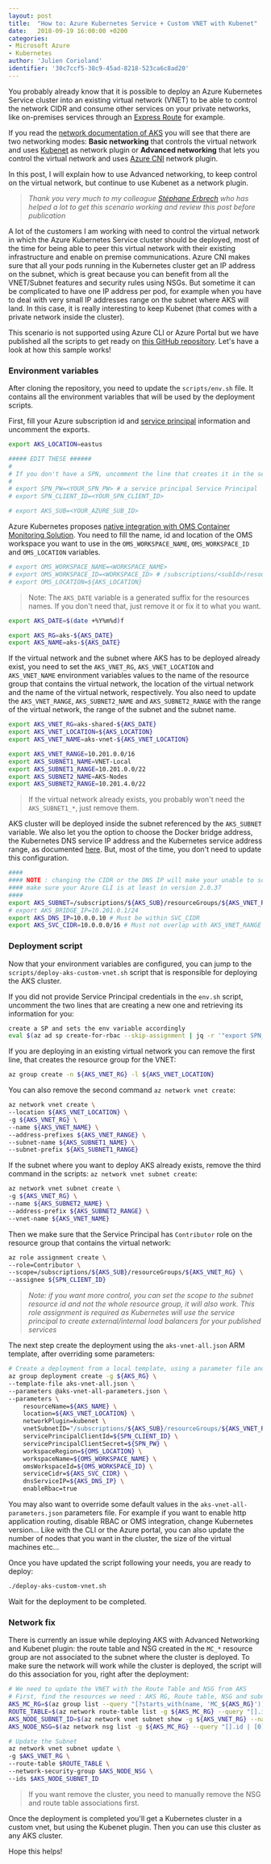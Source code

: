 ```yaml
---
layout: post
title:  "How to: Azure Kubernetes Service + Custom VNET with Kubenet"
date:   2018-09-19 16:00:00 +0200
categories: 
- Microsoft Azure
- Kubernetes
author: 'Julien Corioland'
identifier: '30c7ccf5-38c9-45ad-8218-523ca6c8ad20'
---
```


You probably already know that it is possible to deploy an Azure Kubernetes Service cluster into an existing virtual network (VNET) to be able to control the network CIDR and consume other services on your private networks, like on-premises services through an [Express Route](https://azure.microsoft.com/en-us/services/expressroute/) for example.

If you read the [network documentation of AKS](https://docs.microsoft.com/en-us/azure/aks/networking-overview) you will see that there are two networking modes: **Basic networking** that controls the virtual network and uses [Kubenet](https://kubernetes.io/docs/concepts/extend-kubernetes/compute-storage-net/network-plugins/#kubenet) as network plugin or **Advanced networking** that lets you control the virtual network and uses [Azure CNI](https://github.com/Azure/azure-container-networking/blob/master/docs/cni.md) network plugin.

In this post, I will explain how to use Advanced networking, to keep control on the virtual network, but continue to use Kubenet as a network plugin.

> *Thank you very much to my colleague [Stéphane Erbrech](https://twitter.com/serbrech) who has helped a lot to get this scenario working and review this post before publication*

<!--more-->

A lot of the customers I am working with need to control the virtual network in which the Azure Kubernetes Service cluster should be deployed, most of the time for being able to peer this virtual network with their existing infrastructure and enable on premise communications. Azure CNI makes sure that all your pods running in the Kubernetes cluster get an IP address on the subnet, which is great because you can benefit from all the VNET/Subnet features and security rules using NSGs. But sometime it can be complicated to have one IP address per pod, for example when you have to deal with very small IP addresses range on the subnet where AKS will land. In this case, it is really interesting to keep Kubenet (that comes with a private network inside the cluster).

This scenario is not supported using Azure CLI or Azure Portal but we have published all the scripts to get ready on [this GitHub repository](https://github.com/serbrech/AKS-vnet-kubenet). Let's have a look at how this sample works!

### Environment variables

After cloning the repository, you need to update the `scripts/env.sh` file. It contains all the environment variables that will be used by the deployment scripts.

First, fill your Azure subscription id and [service principal](https://docs.microsoft.com/en-us/azure/aks/kubernetes-service-principal) information and uncomment the exports.

```bash
export AKS_LOCATION=eastus

##### EDIT THESE ######
#
# If you don't have a SPN, uncomment the line that creates it in the setup-aks-vnet.sh script
#
# export SPN_PW=<YOUR_SPN_PW> # a service principal Service Principal
# export SPN_CLIENT_ID=<YOUR_SPN_CLIENT_ID>

# export AKS_SUB=<YOUR_AZURE_SUB_ID>
```

Azure Kubernetes proposes [native integration with OMS Container Monitoring Solution](https://docs.microsoft.com/en-us/azure/monitoring/monitoring-container-health?toc=%2Fen-us%2Fazure%2Faks%2FTOC.json&bc=%2Fen-us%2Fazure%2Fbread%2Ftoc.json). You need to fill the name, id and location of the OMS workspace you want to use in the `OMS_WORKSPACE_NAME`, `OMS_WORKSPACE_ID` and `OMS_LOCATION` variables.

```bash
# export OMS_WORKSPACE_NAME=<WORKSPACE_NAME>
# export OMS_WORKSPACE_ID=<WORKSPACE_ID> # /subscriptions/<subId>/resourcegroups/<om_srg>/providers/Microsoft.OperationalInsights/workspaces/<OMS_WORKSPACE_NAME>
# export OMS_LOCATION=${AKS_LOCATION}
```

> Note: The `AKS_DATE` variable is a generated suffix for the resources names. If you don't need that, just remove it or fix it to what you want.

```bash
export AKS_DATE=$(date +%Y%m%d)f

export AKS_RG=aks-${AKS_DATE}
export AKS_NAME=aks-${AKS_DATE}
```

If the virtual network and the subnet where AKS has to be deployed already exist, you need to set the `AKS_VNET_RG`, `AKS_VNET_LOCATION` and `AKS_VNET_NAME` environment variables values to the name of the resource group that contains the virtual network, the location of the virtual network and the name of the virtual network, respectively. You also need to update the `AKS_VNET_RANGE`, `AKS_SUBNET2_NAME` and `AKS_SUBNET2_RANGE` with the range of the virtual network, the range of the subnet and the subnet name.

```bash
export AKS_VNET_RG=aks-shared-${AKS_DATE}
export AKS_VNET_LOCATION=${AKS_LOCATION}
export AKS_VNET_NAME=aks-vnet-${AKS_VNET_LOCATION}

export AKS_VNET_RANGE=10.201.0.0/16
export AKS_SUBNET1_NAME=VNET-Local
export AKS_SUBNET1_RANGE=10.201.0.0/22
export AKS_SUBNET2_NAME=AKS-Nodes
export AKS_SUBNET2_RANGE=10.201.4.0/22
```

> If the virtual network already exists, you probably won't need the `AKS_SUBNET1_*`, just remove them.

AKS cluster will be deployed inside the subnet referenced by the `AKS_SUBNET` variable. We also let you the option to choose the Docker bridge address, the Kubernetes DNS service IP address and the Kubernetes service address range, as documented [here](https://docs.microsoft.com/en-us/azure/aks/networking-overview#plan-ip-addressing-for-your-cluster). But, most of the time, you don't need to update this configuration.

```bash
####
#### NOTE : changing the CIDR or the DNS IP will make your unable to scale your cluster if you cli is not up to date.
#### make sure your Azure CLI is at least in version 2.0.37  
####
export AKS_SUBNET=/subscriptions/${AKS_SUB}/resourceGroups/${AKS_VNET_RG}/providers/Microsoft.Network/virtualNetworks/${AKS_VNET_NAME}/subnets/${AKS_SUBNET2_NAME}
# export AKS_BRIDGE_IP=10.201.0.1/24
export AKS_DNS_IP=10.0.0.10 # Must be within SVC_CIDR
export AKS_SVC_CIDR=10.0.0.0/16 # Must not overlap with AKS_VNET_RANGE
```

### Deployment script

Now that your environment variables are configured, you can jump to the `scripts/deploy-aks-custom-vnet.sh` script that is responsible for deploying the AKS cluster.

If you did not provide Service Principal credentials in the `env.sh` script, uncomment the two lines that are creating a new one and retrieving its information for you:

```bash
create a SP and sets the env variable accordingly
eval $(az ad sp create-for-rbac --skip-assignment | jq -r '"export SPN_PW=\(.password) && export SPN_CLIENT_ID=\(.appId)"')
```

If you are deploying in an existing virtual network you can remove the first line, that creates the resource group for the VNET:

```bash
az group create -n ${AKS_VNET_RG} -l ${AKS_VNET_LOCATION}
```

You can also remove the second command `az network vnet create`:

```bash
az network vnet create \
--location ${AKS_VNET_LOCATION} \
-g ${AKS_VNET_RG} \
--name ${AKS_VNET_NAME} \
--address-prefixes ${AKS_VNET_RANGE} \
--subnet-name ${AKS_SUBNET1_NAME} \
--subnet-prefix ${AKS_SUBNET1_RANGE}
```

If the subnet where you want to deploy AKS already exists, remove the third command in the scripts: `az network vnet subnet create`:

```bash
az network vnet subnet create \
-g ${AKS_VNET_RG} \
--name ${AKS_SUBNET2_NAME} \
--address-prefix ${AKS_SUBNET2_RANGE} \
--vnet-name ${AKS_VNET_NAME}
```

Then we make sure that the Service Principal has `Contributor` role on the resource group that contains the virtual network:

```bash
az role assignment create \
--role=Contributor \
--scope=/subscriptions/${AKS_SUB}/resourceGroups/${AKS_VNET_RG} \
--assignee ${SPN_CLIENT_ID}
```

> *Note: if you want more control, you can set the scope to the subnet resource id and not the whole resource group, it will also work. This role assignment is required as Kubernetes will use the service principal to create external/internal load balancers for your published services*

The next step create the deployment using the `aks-vnet-all.json` ARM template, after overriding some parameters:

```bash
# Create a deployment from a local template, using a parameter file and selectively overriding key/value pairs.
az group deployment create -g ${AKS_RG} \
--template-file aks-vnet-all.json \
--parameters @aks-vnet-all-parameters.json \
--parameters \
    resourceName=${AKS_NAME} \
    location=${AKS_VNET_LOCATION} \
    networkPlugin=kubenet \
    vnetSubnetID="/subscriptions/${AKS_SUB}/resourceGroups/${AKS_VNET_RG}/providers/Microsoft.Network/virtualNetworks/${AKS_VNET_NAME}/subnets/${AKS_SUBNET2_NAME}" \
    servicePrincipalClientId=${SPN_CLIENT_ID} \
    servicePrincipalClientSecret=${SPN_PW} \
    workspaceRegion=${OMS_LOCATION} \
    workspaceName=${OMS_WORKSPACE_NAME} \
    omsWorkspaceId=${OMS_WORKSPACE_ID} \
    serviceCidr=${AKS_SVC_CIDR} \
    dnsServiceIP=${AKS_DNS_IP} \
    enableRbac=true
```

You may also want to override some default values in the `aks-vnet-all-parameters.json` parameters file. For example if you want to enable http application routing, disable RBAC or OMS integration, change Kubernetes version... Like with the CLI or the Azure portal, you can also update the number of nodes that you want in the cluster, the size of the virtual machines etc...

Once you have updated the script following your needs, you are ready to deploy:

```bash
./deploy-aks-custom-vnet.sh
```

Wait for the deployment to be completed.

### Network fix

There is currently an issue while deploying AKS with Advanced Networking and Kubenet plugin: the route table and NSG created in the `MC_*` resource group are not associated to the subnet where the cluster is deployed. To make sure the network will work while the cluster is deployed, the script will do this association for you, right after the deployment:

```bash
# We need to update the VNET with the Route Table and NSG from AKS
# First, find the resources we need : AKS RG, Route table, NSG and subnet id.     
AKS_MC_RG=$(az group list --query "[?starts_with(name, 'MC_${AKS_RG}')].name | [0]" --output tsv)
ROUTE_TABLE=$(az network route-table list -g ${AKS_MC_RG} --query "[].id | [0]" -o tsv)
AKS_NODE_SUBNET_ID=$(az network vnet subnet show -g ${AKS_VNET_RG} --name ${AKS_SUBNET2_NAME} --vnet-name ${AKS_VNET_NAME} --query id -o tsv)
AKS_NODE_NSG=$(az network nsg list -g ${AKS_MC_RG} --query "[].id | [0]" -o tsv)

# Update the Subnet
az network vnet subnet update \
-g $AKS_VNET_RG \
--route-table $ROUTE_TABLE \
--network-security-group $AKS_NODE_NSG \
--ids $AKS_NODE_SUBNET_ID
```

> If you want remove the cluster, you need to manually remove the NSG and route table associations first.

Once the deployment is completed you'll get a Kubernetes cluster in a custom vnet, but using the Kubenet plugin. Then you can use this cluster as any AKS cluster.

Hope this helps!